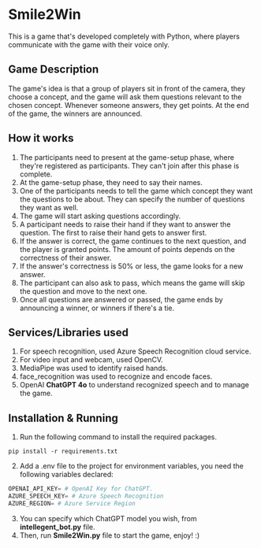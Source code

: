 <h1>Smile2Win</h1>
This is a game that's developed completely with Python, where players communicate with the game with their voice only.

<h2>Game Description</h2>
The game's idea is that a group of players sit in front of the camera, they choose a concept, and the game will ask them questions relevant to the chosen concept.  
Whenever someone answers, they get points. At the end of the game, the winners are announced.

<h2>How it works</h2>

1. The participants need to present at the game-setup phase, where they're registered as participants. They can't join after this phase is complete.
2. At the game-setup phase, they need to say their names.
3. One of the participants needs to tell the game which concept they want the questions to be about. They can specify the number of questions they want as well.
4. The game will start asking questions accordingly.
5. A participant needs to raise their hand if they want to answer the question. The first to raise their hand gets to answer first.
6. If the answer is correct, the game continues to the next question, and the player is granted points. The amount of points depends on the correctness of their answer.
7. If the answer's correctness is 50% or less, the game looks for a new answer.
8. The participant can also ask to pass, which means the game will skip the question and move to the next one.
9. Once all questions are answered or passed, the game ends by announcing a winner, or winners if there's a tie.

<h2>Services/Libraries used</h2>

1. For speech recognition, used Azure Speech Recognition cloud service.
2. For video input and webcam, used OpenCV.
3. MediaPipe was used to identify raised hands.
4. face_recognition was used to recognize and encode faces.
5. OpenAI **ChatGPT 4o** to understand recognized speech and to manage the game.

<h2>Installation & Running</h2>

1. Run the following command to install the required packages.

```
pip install -r requirements.txt
```
2. Add a .env file to the project for environment variables, you need the following variables declared:
```python
OPENAI_API_KEY= # OpenAI Key for ChatGPT.
AZURE_SPEECH_KEY= # Azure Speech Recognition
AZURE_REGION= # Azure Service Region 
```
3. You can specify which ChatGPT model you wish, from **intellegent_bot.py** file.
4. Then, run **Smile2Win.py** file to start the game, enjoy! :)

